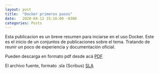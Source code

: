 ```yaml
---
layout: post
title:  "Docker primeros pasos"
date:   2020-04-12 15:16:00 -0300
categories: Posts
---
```


Esta publicacion es un breve resumen para inciarse en el uso
Docker. Este es el inicio de un conjuntos de publicaciones sobre
el tema. Tratando de reunir un poco de experiencia y
documentación oficial.



Pueden descarga en formato pdf desde acá [PDF](https://github.com/violenti/publication/blob/master/docker.pdf)

El archivo fuente, formato .sla (Scribus) [SLA](https://raw.githubusercontent.com/violenti/publication/master/docker.sla)
